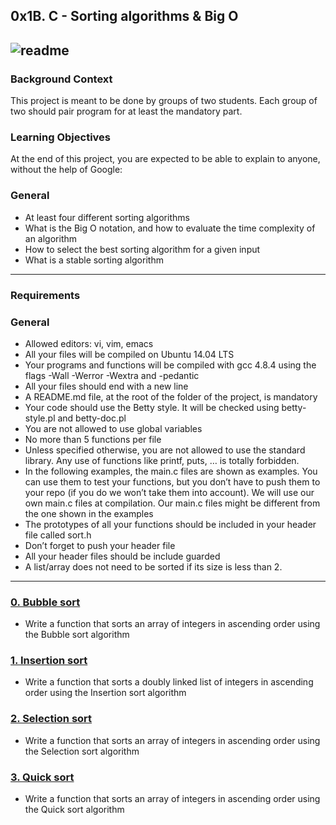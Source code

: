 ## 0x1B. C - Sorting algorithms & Big O
![readme](https://user-images.githubusercontent.com/71143825/122119345-ae976500-cdee-11eb-8e6f-7f552e78a883.png)
---
### Background Context
This project is meant to be done by groups of two students. Each group of two should pair program for at least the mandatory part.

### Learning Objectives
At the end of this project, you are expected to be able to explain to anyone, without the help of Google:

### General
* At least four different sorting algorithms
* What is the Big O notation, and how to evaluate the time complexity of an algorithm
* How to select the best sorting algorithm for a given input
* What is a stable sorting algorithm
---
### Requirements
### General
* Allowed editors: vi, vim, emacs
* All your files will be compiled on Ubuntu 14.04 LTS
* Your programs and functions will be compiled with gcc 4.8.4 using the flags -Wall -Werror -Wextra and -pedantic
* All your files should end with a new line
* A README.md file, at the root of the folder of the project, is mandatory
* Your code should use the Betty style. It will be checked using betty-style.pl and betty-doc.pl
* You are not allowed to use global variables
* No more than 5 functions per file
* Unless specified otherwise, you are not allowed to use the standard library. Any use of functions like printf, puts, … is totally forbidden.
* In the following examples, the main.c files are shown as examples. You can use them to test your functions, but you don’t have to push them to your repo (if you do we won’t take them into account). We will use our own main.c files at compilation. Our main.c files might be different from the one shown in the examples
* The prototypes of all your functions should be included in your header file called sort.h
* Don’t forget to push your header file
* All your header files should be include guarded
* A list/array does not need to be sorted if its size is less than 2.

---

### [0. Bubble sort](./0-bubble_sort.c)
* Write a function that sorts an array of integers in ascending order using the Bubble sort algorithm

### [1. Insertion sort](./1-insertion_sort_list.c)
* Write a function that sorts a doubly linked list of integers in ascending order using the Insertion sort algorithm

### [2. Selection sort](./2-selection_sort.c)
* Write a function that sorts an array of integers in ascending order using the Selection sort algorithm

### [3. Quick sort](./3-quick_sort.c)
* Write a function that sorts an array of integers in ascending order using the Quick sort algorithm
